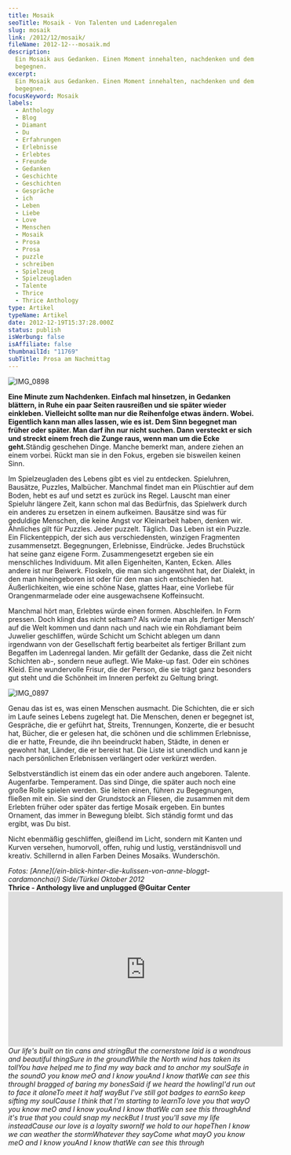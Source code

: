 ```yaml
---
title: Mosaik
seoTitle: Mosaik - Von Talenten und Ladenregalen
slug: mosaik
link: /2012/12/mosaik/
fileName: 2012-12---mosaik.md
description:
  Ein Mosaik aus Gedanken. Einen Moment innehalten, nachdenken und dem Sinn
  begegnen.
excerpt:
  Ein Mosaik aus Gedanken. Einen Moment innehalten, nachdenken und dem Sinn
  begegnen.
focusKeyword: Mosaik
labels:
  - Anthology
  - Blog
  - Diamant
  - Du
  - Erfahrungen
  - Erlebnisse
  - Erlebtes
  - Freunde
  - Gedanken
  - Geschichte
  - Geschichten
  - Gespräche
  - ich
  - Leben
  - Liebe
  - Love
  - Menschen
  - Mosaik
  - Prosa
  - Prosa
  - puzzle
  - schreiben
  - Spielzeug
  - Spielzeugladen
  - Talente
  - Thrice
  - Thrice Anthology
type: Artikel
typeName: Artikel
date: 2012-12-19T15:37:28.000Z
status: publish
isWerbung: false
isAffiliate: false
thumbnailId: "11769"
subTitle: Prosa am Nachmittag
---
```


![IMG_0898](http://cardamonchai.files.wordpress.com/2012/12/img_0898.jpg?w=300)

<strong>Eine Minute zum Nachdenken. Einfach mal hinsetzen, in Gedanken blättern,
in Ruhe ein paar Seiten rausreißen und sie später wieder einkleben. Vielleicht
sollte man nur die Reihenfolge etwas ändern. Wobei. Eigentlich kann man alles
lassen, wie es ist. Dem Sinn begegnet man früher oder später. Man darf ihn nur
nicht suchen. Dann versteckt er sich und streckt einem frech die Zunge raus,
wenn man um die Ecke geht.</strong>Ständig geschehen Dinge. Manche bemerkt man,
andere ziehen an einem vorbei. Rückt man sie in den Fokus, ergeben sie bisweilen
keinen Sinn.

Im Spielzeugladen des Lebens gibt es viel zu entdecken. Spieluhren, Bausätze,
Puzzles, Malbücher. Manchmal findet man ein Plüschtier auf dem Boden, hebt es
auf und setzt es zurück ins Regel. Lauscht man einer Spieluhr längere Zeit, kann
schon mal das Bedürfnis, das Spielwerk durch ein anderes zu ersetzen in einem
aufkeimen. Bausätze sind was für geduldige Menschen, die keine Angst vor
Kleinarbeit haben, denken wir. Ähnliches gilt für Puzzles. Jeder puzzelt.
Täglich. Das Leben ist ein Puzzle. Ein Flickenteppich, der sich aus
verschiedensten, winzigen Fragmenten zusammensetzt. Begegnungen, Erlebnisse,
Eindrücke. Jedes Bruchstück hat seine ganz eigene Form. Zusammengesetzt ergeben
sie ein menschliches Individuum. Mit allen Eigenheiten, Kanten, Ecken. Alles
andere ist nur Beiwerk. Floskeln, die man sich angewöhnt hat, der Dialekt, in
den man hineingeboren ist oder für den man sich entschieden hat.
Äußerlichkeiten, wie eine schöne Nase, glattes Haar, eine Vorliebe für
Orangenmarmelade oder eine ausgewachsene Koffeinsucht.

Manchmal hört man, Erlebtes würde einen formen. Abschleifen. In Form pressen.
Doch klingt das nicht seltsam? Als würde man als ‚fertiger Mensch‘ auf die Welt
kommen und dann nach und nach wie ein Rohdiamant beim Juwelier geschliffen,
würde Schicht um Schicht ablegen um dann irgendwann von der Gesellschaft fertig
bearbeitet als fertiger Brillant zum Begaffen im Ladenregal landen. Mir gefällt
der Gedanke, dass die Zeit nicht Schichten ab-, sondern neue auflegt. Wie
Make-up fast. Oder ein schönes Kleid. Eine wundervolle Frisur, die der Person,
die sie trägt ganz besonders gut steht und die Schönheit im Inneren perfekt zu
Geltung bringt.

![IMG_0897](http://cardamonchai.files.wordpress.com/2012/12/img_0897.jpg?w=300)

Genau das ist es, was einen Menschen ausmacht. Die Schichten, die er sich im
Laufe seines Lebens zugelegt hat. Die Menschen, denen er begegnet ist,
Gespräche, die er geführt hat, Streits, Trennungen, Konzerte, die er besucht
hat, Bücher, die er gelesen hat, die schönen und die schlimmen Erlebnisse, die
er hatte, Freunde, die ihn beeindruckt haben, Städte, in denen er gewohnt hat,
Länder, die er bereist hat. Die Liste ist unendlich und kann je nach
persönlichen Erlebnissen verlängert oder verkürzt werden.

Selbstverständlich ist einem das ein oder andere auch angeboren. Talente.
Augenfarbe. Temperament. Das sind Dinge, die später auch noch eine große Rolle
spielen werden. Sie leiten einen, führen zu Begegnungen, fließen mit ein. Sie
sind der Grundstock an Fliesen, die zusammen mit dem Erlebten früher oder später
das fertige Mosaik ergeben. Ein buntes Ornament, das immer in Bewegung bleibt.
Sich ständig formt und das ergibt, was Du bist.

Nicht ebenmäßig geschliffen, gleißend im Licht, sondern mit Kanten und Kurven
versehen, humorvoll, offen, ruhig und lustig, verständnisvoll und kreativ.
Schillernd in allen Farben Deines Mosaiks. Wunderschön.

<address><em>Fotos:  [Anne](/ein-blick-hinter-die-kulissen-von-anne-bloggt-cardamonchai/)  Side/Türkei Oktober 2012</em></address><strong>Thrice - Anthology live and unplugged @Guitar Center</strong><iframe src="https://www.youtube.com/embed/3y9ANo0x87o" width="560" height="315" frameborder="0" allowfullscreen="allowfullscreen"></iframe><em>Our life's built on tin cans and string</em><em>But the cornerstone laid is a wondrous and beautiful thing</em><em>Sure in the ground</em><em>While the North wind has taken its toll</em><em>You have helped me to find my way back and to anchor my soul</em><em>Safe in the sound</em><em>O you know me</em><em>O and I know you</em><em>And I know that</em><em>We can see this through</em><em>I bragged of baring my bones</em><em>Said if we heard the howling</em><em>I'd run out to face it alone</em><em>To meet it half way</em><em>But I've still got badges to earn</em><em>So keep sifting my soul</em><em>Cause I think that I'm starting to learn</em><em>To love you that way</em><em>O you know me</em><em>O and I know you</em><em>And I know that</em><em>We can see this through</em><em>And it's true that you could snap my neck</em><em>But I trust you'll save my life instead</em><em>Cause our love is a loyalty sworn</em><em>If we hold to our hope</em><em>Then I know we can weather the storm</em><em>Whatever they say</em><em>Come what may</em><em>O you know me</em><em>O and I know you</em><em>And I know that</em><em>We can see this through</em>
